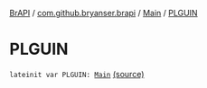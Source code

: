 [BrAPI](../../index.md) / [com.github.bryanser.brapi](../index.md) / [Main](index.md) / [PLGUIN](./-p-l-g-u-i-n.md)

# PLGUIN

`lateinit var PLGUIN: `[`Main`](index.md) [(source)](https://github.com/BryanSer/BrAPI/blob/ver-kotlin/src/main/kotlin/com/github/bryanser/brapi/Main.kt#L27)